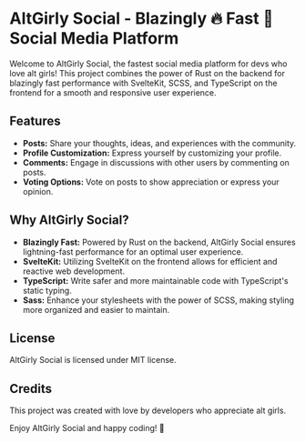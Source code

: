 # AltGirly Social - Blazingly 🔥 Fast 🚀 Social Media Platform 

Welcome to AltGirly Social, the fastest social media platform for devs who love alt girls! This project combines the power of Rust on the backend for blazingly fast performance with SvelteKit, SCSS, and TypeScript on the frontend for a smooth and responsive user experience.

## Features

- **Posts:** Share your thoughts, ideas, and experiences with the community.
- **Profile Customization:** Express yourself by customizing your profile.
- **Comments:** Engage in discussions with other users by commenting on posts.
- **Voting Options:** Vote on posts to show appreciation or express your opinion.

## Why AltGirly Social?

- **Blazingly Fast:** Powered by Rust on the backend, AltGirly Social ensures lightning-fast performance for an optimal user experience.
- **SvelteKit:** Utilizing SvelteKit on the frontend allows for efficient and reactive web development.
- **TypeScript:** Write safer and more maintainable code with TypeScript's static typing.
- **Sass:** Enhance your stylesheets with the power of SCSS, making styling more organized and easier to maintain.

## License

AltGirly Social is licensed under MIT license.

## Credits

This project was created with love by developers who appreciate alt girls.

Enjoy AltGirly Social and happy coding! 🚀
